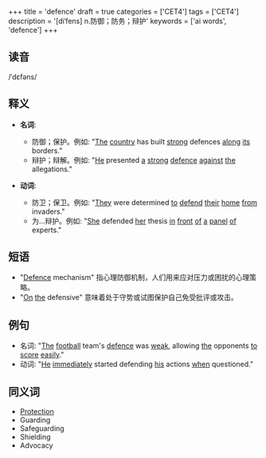 +++
title = 'defence'
draft = true
categories = ['CET4']
tags = ['CET4']
description = '[diˈfens] n.防御；防务；辩护'
keywords = ['ai words', 'defence']
+++

## 读音
/ˈdɛfəns/

## 释义
- **名词**:
  - 防御；保护。例如: "[The](/zh/post/the/) [country](/zh/post/country/) has built [strong](/zh/post/strong/) defences [along](/zh/post/along/) [its](/zh/post/its/) borders."
  - 辩护；辩解。例如: "[He](/zh/post/he/) presented [a](/zh/post/a/) [strong](/zh/post/strong/) [defence](/zh/post/defence/) [against](/zh/post/against/) [the](/zh/post/the/) allegations."

- **动词**:
  - 防卫；保卫。例如: "[They](/zh/post/they/) were determined [to](/zh/post/to/) [defend](/zh/post/defend/) [their](/zh/post/their/) [home](/zh/post/home/) [from](/zh/post/from/) invaders."
  - 为…辩护。例如: "[She](/zh/post/she/) defended [her](/zh/post/her/) thesis [in](/zh/post/in/) [front](/zh/post/front/) [of](/zh/post/of/) [a](/zh/post/a/) [panel](/zh/post/panel/) [of](/zh/post/of/) experts."

## 短语
- "[Defence](/zh/post/defence/) mechanism" 指心理防御机制，人们用来应对压力或困扰的心理策略。
- "[On](/zh/post/on/) [the](/zh/post/the/) defensive" 意味着处于守势或试图保护自己免受批评或攻击。

## 例句
- 名词: "[The](/zh/post/the/) [football](/zh/post/football/) team's [defence](/zh/post/defence/) was [weak](/zh/post/weak/), allowing [the](/zh/post/the/) opponents [to](/zh/post/to/) [score](/zh/post/score/) [easily](/zh/post/easily/)."
- 动词: "[He](/zh/post/he/) [immediately](/zh/post/immediately/) started defending [his](/zh/post/his/) actions [when](/zh/post/when/) questioned."

## 同义词
- [Protection](/zh/post/protection/)
- Guarding
- Safeguarding
- Shielding
- Advocacy
